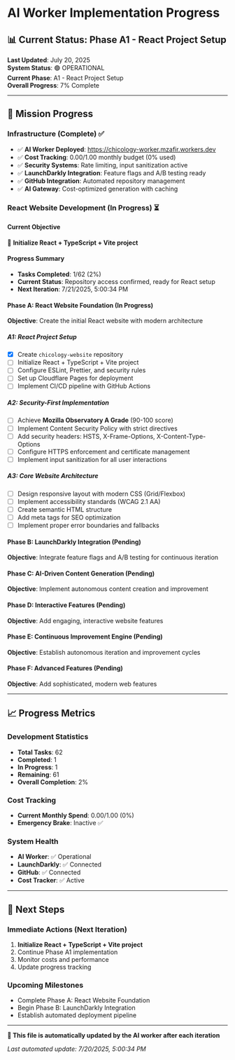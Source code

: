 # AI Worker Implementation Progress

## 📊 Current Status: Phase A1 - React Project Setup

**Last Updated**: July 20, 2025  
**System Status**: 🟢 OPERATIONAL  
**Current Phase**: A1 - React Project Setup  
**Overall Progress**: 7% Complete  

---

## 🎯 Mission Progress

### Infrastructure (Complete) ✅
- ✅ **AI Worker Deployed**: https://chicology-worker.mzafir.workers.dev
- ✅ **Cost Tracking**: $0.00/$1.00 monthly budget (0% used)
- ✅ **Security Systems**: Rate limiting, input sanitization active
- ✅ **LaunchDarkly Integration**: Feature flags and A/B testing ready
- ✅ **GitHub Integration**: Automated repository management
- ✅ **AI Gateway**: Cost-optimized generation with caching

### React Website Development (In Progress) ⏳

#### Current Objective
🎯 **Initialize React + TypeScript + Vite project**

#### Progress Summary
- **Tasks Completed**: 1/62 (2%)
- **Current Status**: Repository access confirmed, ready for React setup
- **Next Iteration**: 7/21/2025, 5:00:34 PM



#### Phase A: React Website Foundation (In Progress)
**Objective**: Create the initial React website with modern architecture

##### A1: React Project Setup
- [x] Create `chicology-website` repository
- [ ] Initialize React + TypeScript + Vite project  
- [ ] Configure ESLint, Prettier, and security rules
- [ ] Set up Cloudflare Pages for deployment
- [ ] Implement CI/CD pipeline with GitHub Actions

##### A2: Security-First Implementation
- [ ] Achieve **Mozilla Observatory A Grade** (90-100 score)
- [ ] Implement Content Security Policy with strict directives
- [ ] Add security headers: HSTS, X-Frame-Options, X-Content-Type-Options
- [ ] Configure HTTPS enforcement and certificate management
- [ ] Implement input sanitization for all user interactions

##### A3: Core Website Architecture
- [ ] Design responsive layout with modern CSS (Grid/Flexbox)
- [ ] Implement accessibility standards (WCAG 2.1 AA)
- [ ] Create semantic HTML structure
- [ ] Add meta tags for SEO optimization
- [ ] Implement proper error boundaries and fallbacks

#### Phase B: LaunchDarkly Integration (Pending)
**Objective**: Integrate feature flags and A/B testing for continuous iteration

#### Phase C: AI-Driven Content Generation (Pending)
**Objective**: Implement autonomous content creation and improvement

#### Phase D: Interactive Features (Pending)
**Objective**: Add engaging, interactive website features

#### Phase E: Continuous Improvement Engine (Pending)
**Objective**: Establish autonomous iteration and improvement cycles

#### Phase F: Advanced Features (Pending)
**Objective**: Add sophisticated, modern web features

---

## 📈 Progress Metrics

### Development Statistics
- **Total Tasks**: 62
- **Completed**: 1
- **In Progress**: 1
- **Remaining**: 61
- **Overall Completion**: 2%

### Cost Tracking
- **Current Monthly Spend**: $0.00/$1.00 (0%)
- **Emergency Brake**: Inactive ✅

### System Health
- **AI Worker**: ✅ Operational
- **LaunchDarkly**: ✅ Connected
- **GitHub**: ✅ Connected  
- **Cost Tracker**: ✅ Active

---

## 🔄 Next Steps

### Immediate Actions (Next Iteration)
1. **Initialize React + TypeScript + Vite project**
2. Continue Phase A1 implementation
3. Monitor costs and performance
4. Update progress tracking

### Upcoming Milestones
- Complete Phase A: React Website Foundation
- Begin Phase B: LaunchDarkly Integration
- Establish automated deployment pipeline

---

**🤖 This file is automatically updated by the AI worker after each iteration**

*Last automated update: 7/20/2025, 5:00:34 PM*
